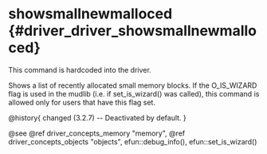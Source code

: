 showsmallnewmalloced {#driver_driver_showsmallnewmalloced}
==========================================================
This command is hardcoded into the driver.

Shows a list of recently allocated small memory blocks.
If the O_IS_WIZARD flag is used in the mudlib (i.e. if
set_is_wizard() was called), this command is allowed only for
users that have this flag set.

@history{
changed (3.2.7) -- Deactivated by default.
}

@see @ref driver_concepts_memory "memory", @ref driver_concepts_objects "objects", efun::debug_info(), efun::set_is_wizard()
